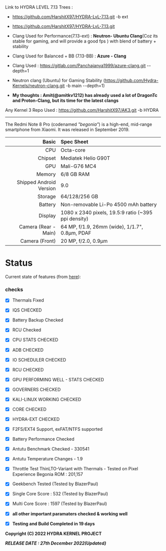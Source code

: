 Link to HYDRA LEVEL 7.13 Trees : 

- https://github.com/HarshitX97/HYDRA-LvL-7.13.git -b ext
- https://github.com/HarshitX97/HYDRA-LvL-7.13.git

- Clang Used for Performance(7.13-ext) : **Neutron- Ubuntu Clang**(Coz its stable for gaming, and will provide a good fps ) with blend of battery + stability
- Clang Used for Balanced + BB (7.13-BB) : **Azure - Clang** 

- Clang Used : https://gitlab.com/Panchajanya1999/azure-clang.git --depth=1
- Neutron clang (Ubuntu) for Gaming Stability
(https://github.com/Hydra-Kernels/neutron-clang.git -b main --depth=1)


- **My thoughts : Amit(@amitkv1212) has already used a lot of DragonTc and Proton-Clang, but its time for the latest clangs** 



Any Kernel 3 Repo Used : https://github.com/HarshitX97/AK3.git -b HYDRA

______________________________________________________________________


The Redmi Note 8 Pro (codenamed _"begonia"_) is a high-end, mid-range smartphone from Xiaomi.
It was released in September 2019.

| Basic                   | Spec Sheet                                                                                                                     |
| -----------------------:|:------------------------------------------------------------------------------------------------------------------------------ |
| CPU                     | Octa-core                                                                                                                      |
| Chipset                 | Mediatek Helio G90T                                                                                                            |
| GPU                     | Mali-G76 MC4                                                                                                                   |
| Memory                  | 6/8 GB RAM                                                                                                                     |
| Shipped Android Version | 9.0                                                                                                                            |
| Storage                 | 64/128/256 GB                                                                                                                  |
| Battery                 | Non-removable Li-Po 4500 mAh battery                                                                                           |
| Display                 | 1080 x 2340 pixels, 19.5:9 ratio (~395 ppi density)                                                                            |
| Camera (Rear - Main)    | 64 MP, f/1.9, 26mm (wide), 1/1.7", 0.8µm, PDAF                                                                                 |
| Camera (Front)          | 20 MP, f/2.0, 0.9µm                                                                                                            |

# Status
Current state of features (from [here](https://github.com/HarshitX97/HYDRA-LvL-7.13.git)):

###  checks
- [x] Thermals Fixed
- [x] IQS CHECKED
- [x] Battery Backup Checked 
- [x] RCU Checked
- [x] CPU STATS CHECKED
- [x] ADB CHECKED 
- [x] IO SCHEDULER CHECKED
- [x] RCU CHECKED 
- [x] GPU PERFORMING WELL - STATS CHECKED
- [x] GOVERNERS CHECKED 
- [x] KALI-LINUX WORKING CHECKED 
- [x] CORE CHECKED
- [x] HYDRA-EXT CHECKED
- [x] F2FS/EXT4 Support, exFAT/NTFS supported
- [x] Battery Performance Checked 
- [x] Antutu Benchmark Checked - 330541
- [x] Antutu Temperature Changes - 1.9
- [x] Throttle Test ThinLTO-Variant with Thermals - Tested on Pixel Experience Begonia ROM : 201,157
- [x] Geekbench Tested (Tested by BlazerPaul)
- [x] Single Core Score : 532 (Tested by BlazerPaul)
- [x] Multi Core Score : 1597 (Tested by BlazerPaul)
- [x] **all other important paramaters checked & working well**
- [x] **Testing and Build Completed in 19 days** 
 

 


**Copyright (C) 2022 HYDRA KERNEL PROJECT**

***RELEASE DATE : 27th December 2022(Updated)***

